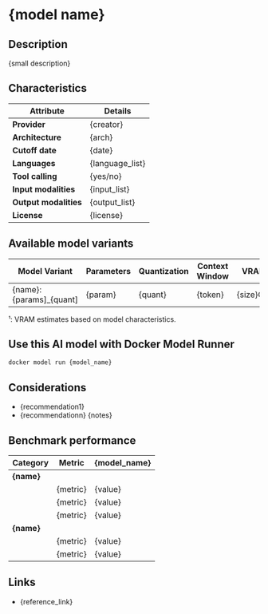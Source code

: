 # {model name}

## Description
{small description}

## Characteristics

| Attribute             | Details        |
|---------------------- |----------------|
| **Provider**          | {creator}      |
| **Architecture**      | {arch}         |
| **Cutoff date**       | {date}         |
| **Languages**         | {language_list}|
| **Tool calling**      | {yes/no}       |
| **Input modalities**  | {input_list}   |
| **Output modalities** | {output_list}  |
| **License**           | {license}      |

## Available model variants

| Model Variant               | Parameters | Quantization   | Context Window | VRAM      | Size   |
|---------------------------- |----------- |--------------- |--------------- |---------- |------- |
| {name}:{params]_{quant]     | {param}    | {quant}        | {token}        | {size}GB¹ | {size} | 

¹: VRAM estimates based on model characteristics.

## Use this AI model with Docker Model Runner

```bash
docker model run {model_name}
```

## Considerations

- {recommendation1}
- {recommendationn}
{notes}

## Benchmark performance

| Category    | Metric                      | {model_name} |
|-------------|-----------------------------|------------- |
| **{name}**  |                             |              |
|             | {metric}                    | {value}      |
|             | {metric}                    | {value}      |
|             | {metric}                    | {value}      |
| **{name}**  |                             |              |
|             | {metric}                    | {value}      |
|             | {metric}                    | {value}      |

## Links
- {reference_link}
